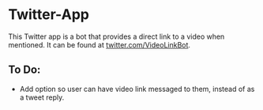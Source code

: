 # Twitter-App
This Twitter app is a bot that provides a direct link to a video when mentioned. It can be found at [twitter.com/VideoLinkBot](https://twitter.com/VideoLinkBot).



## To Do:
* Add option so user can have video link messaged to them, instead of as a tweet reply.
